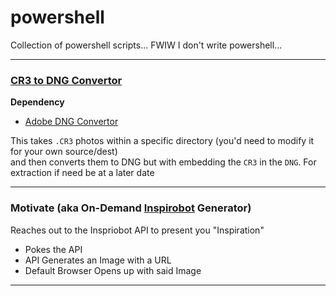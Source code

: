 # powershell
Collection of powershell scripts... FWIW I don't write powershell...

---

### [CR3 to DNG Convertor][convert-cr3]

__Dependency__
* [Adobe DNG Convertor](https://helpx.adobe.com/photoshop/using/adobe-dng-converter.html)

This takes `.CR3` photos within a specific directory (you'd need to modify it for your own source/dest)  
and then converts them to DNG but with embedding the `CR3` in the `DNG`.  For extraction if need be at a later date

---

### Motivate (aka On-Demand [Inspirobot][inspirobot] Generator)

Reaches out to the Inspriobot API to present you "Inspiration"

* Pokes the API
* API Generates an Image with a URL
* Default Browser Opens up with said Image

---
[convert-cr3]: https://github.com/the-real-cphillips/powershell/blob/main/convert-cr3-to-dng.ps1
[inspirobot]: https://inspirobot.me
[motivator]: https://github.com/the-real-cphillips/powershell/blob/main/motivate.ps1
